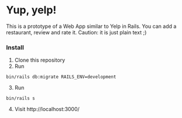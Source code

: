 # Yup, yelp!

This is a prototype of a Web App similar to Yelp in Rails.
You can add a restaurant, review and rate it. Caution: it is just plain text ;)

### Install
1. Clone this repository
2. Run
```
bin/rails db:migrate RAILS_ENV=development
```
3. Run
```
bin/rails s
```
4. Visit http://localhost:3000/
